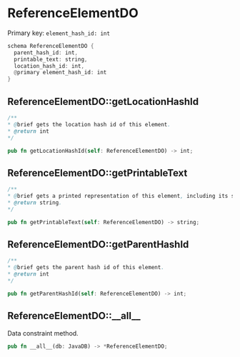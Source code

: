 # ReferenceElementDO

Primary key: `element_hash_id: int`

```rust
schema ReferenceElementDO {
  parent_hash_id: int,
  printable_text: string,
  location_hash_id: int,
  @primary element_hash_id: int
}
```
## ReferenceElementDO::getLocationHashId

```java
/**
* @brief gets the location hash id of this element.
* @return int
*/
```
```rust
pub fn getLocationHashId(self: ReferenceElementDO) -> int;
```
## ReferenceElementDO::getPrintableText

```java
/**
* @brief gets a printed representation of this element, including its structure where applicable.
* @return string.
*/
```
```rust
pub fn getPrintableText(self: ReferenceElementDO) -> string;
```
## ReferenceElementDO::getParentHashId

```java
/**
* @brief gets the parent hash id of this element.
* @return int
*/
```
```rust
pub fn getParentHashId(self: ReferenceElementDO) -> int;
```
## ReferenceElementDO::\_\_all\_\_

Data constraint method.

```rust
pub fn __all__(db: JavaDB) -> *ReferenceElementDO;
```

